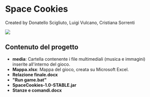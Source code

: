 # Space Cookies

Created by Donatello Scigliuto, Luigi Vulcano, Cristiana Sorrenti

![](https://i.imgur.com/jCt3RiK.png)

## Contenuto del progetto

- **media**: Cartella contenente i file multimediali (musica e immagini) inserite all'interno del gioco.
- **Mappa.xlsx**: Mappa del gioco, creata su Microsoft Excel.
- **Relazione finale.docx**
- **"Run game.bat"**
- **SpaceCookies-1.0-STABLE.jar**
- **Stanze e comandi.docx**
